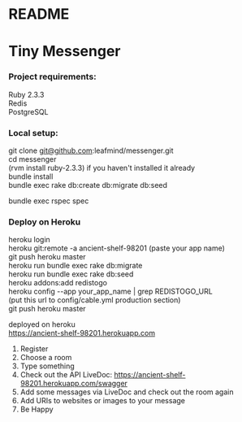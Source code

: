 # README

Tiny Messenger
======

### Project requirements:

Ruby 2.3.3  
Redis  
PostgreSQL  

### **Local setup:**  
git clone git@github.com:leafmind/messenger.git  
cd messenger  
(rvm install ruby-2.3.3) if you haven't installed it already  
bundle install  
bundle exec rake db:create db:migrate db:seed  

bundle exec rspec spec  

### **Deploy on Heroku**  
heroku login  
heroku git:remote -a ancient-shelf-98201 (paste your app name)  
git push heroku master  
heroku run bundle exec rake db:migrate  
heroku run bundle exec rake db:seed  
heroku addons:add redistogo  
heroku config --app your_app_name | grep REDISTOGO_URL  
(put this url to config/cable.yml production section)  
git push heroku master  

deployed on heroku  
https://ancient-shelf-98201.herokuapp.com  

1) Register  
2) Choose a room  
3) Type something  
4) Check out the API LiveDoc: https://ancient-shelf-98201.herokuapp.com/swagger  
5) Add some messages via LiveDoc and check out the room again  
6) Add URIs to websites or images to your message  
7) Be Happy  